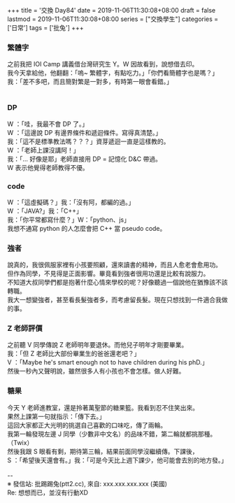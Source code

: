 +++
title = '交換 Day84'
date = 2019-11-06T11:30:08+08:00
draft = false
lastmod = 2019-11-06T11:30:08+08:00
series = ["交換學生"]
categories = ['日常']
tags = ['批兔']
+++
### 繁體字 
之前我把 IOI Camp 講義借台灣研究生 Y。W 因故看到，說想借去印。<br>
我今天拿給他，他翻翻：「嗚~ 繁體字，有點吃力。」「你們看簡體字也是嗎？」<br>
我：「差不多吧，而且簡對繁是一對多，有時第一眼會看錯。」<br>
<br>
### DP 
W ：「哇，我最不會 DP 了。」<br>
W ：「這邊說 DP 有邊界條件和遞迴條件。寫得真清楚。」<br>
我：「這不是標準教法嗎？？？」資芽遞迴一直是這樣教的。<br>
W ：「老師上課沒講阿！」<br>
我：「... 好像是耶」老師直接用 DP = 記憶化 D&C 帶過。<br>
W 表示他覺得老師教得不優。<br>

### code 
W ：「這虛擬碼？」我：「沒有阿，都編的過。」<br>
W ：「JAVA?」我：「C++」<br>
我：「你平常都寫什麼？」W：「python、js」<br>
我想不通寫 python 的人怎麼會把 C++ 當 pseudo code。<br>

### 強者 
說真的，我很佩服家裡有小孩要照顧，還來讀書的精神，而且人愈老會愈用功。<br>
但作為同學，不見得是正面影響。畢竟看到強者很用功還是比較有說服力。<br>
不知道大叔同學們都是抱著什麼心情來學校的呢？好像聽過一個說他在猶豫該不該轉職。<br>
我大一想變強者，甚至看長髮強者多，而考慮留長髮。現在只想找到一件適合我做的事。<br>

### Z 老師評價 
之前聽 V 同學傳說 Z 老師明年要退休。而他兒子明年才剛要畢業。<br>
我：「但 Z 老師比大部份畢業生的爸爸還老吧？」<br>
V ：「Maybe he's smart enough not to have children during his phD.」<br>
然後一秒內又聲明說，雖然很多人有小孩也不會怎樣。做人好難。<br>

### 糖果 
今天 Y 老師進教室，還是拎著萬聖節的糖果籃。我看到忍不住笑出來。<br>
果然上課第一句就指示：「傳下去。」<br>
這回大家都正大光明的挑選自己喜歡的口味吃，傳了兩輪。<br>
我第一輪發現左邊 J 同學（少數非中文名）的品味不錯，第二輪就都挑那種。（Twix）<br>
然後我跟 S 眼看有剩，期待第三輪，結果前面同學沒繼續傳。下課後，<br>
S ：「希望後天還會有。」我：「可是今天比上週下課少，他可能會去別的地方發。」<br>
<br>
--<br>
※ 發信站: 批踢踢兔(ptt2.cc), 來自: xxx.xxx.xxx.xxx (美國)<br>
Re: 想想而已，並沒有行動XD<br>
